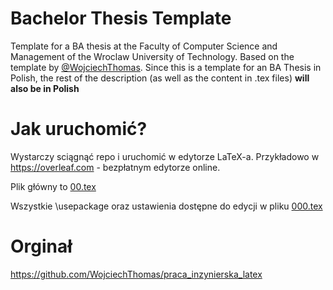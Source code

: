 # Bachelor Thesis Template
Template for a BA thesis at the Faculty of Computer Science and Management of the Wroclaw University of Technology. Based on the template by [@WojciechThomas](https://github.com/WojciechThomas). Since this is a template for an BA Thesis in Polish, the rest of the description (as well as the content in .tex files) **will also be in Polish**


# Jak uruchomić?
Wystarczy sciągnąć repo i uruchomić w edytorze LaTeX-a. Przykładowo w https://overleaf.com - bezpłatnym edytorze online. 

Plik główny to [00.tex](00.tex)

Wszystkie \usepackage oraz ustawienia dostępne do edycji w pliku [000.tex](000.tex) 




# Orginał

https://github.com/WojciechThomas/praca_inzynierska_latex


